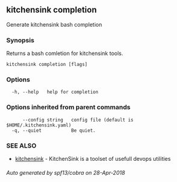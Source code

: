 ## kitchensink completion

Generate kitchensink bash completion

### Synopsis

Returns a bash comletion for kitchensink tools.

```
kitchensink completion [flags]
```

### Options

```
  -h, --help   help for completion
```

### Options inherited from parent commands

```
      --config string   config file (default is $HOME/.kitchensink.yaml)
  -q, --quiet           Be quiet.
```

### SEE ALSO

* [kitchensink](kitchensink.md)	 - KitchenSink is a toolset of usefull devops utilities

###### Auto generated by spf13/cobra on 28-Apr-2018
